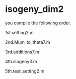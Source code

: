 # isogeny_dim2

you compile the following order.

1st.setting2.m

2nd.Mum_to_theta7.m

3rd.additions7.m

4th.isogeny3.m

5th.test_setting2.m
